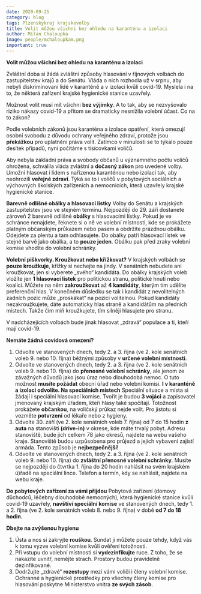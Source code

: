 ```yaml
---
date: 2020-09-25
category: blog
tags: Plzenskykraj krajskevolby 
title: Volit můžou všichni bez ohledu na karanténu a izolaci
author: Milan Chaloupka
image: people/mchaloupkam.png
important: true
---
```

**Volit můžou všichni bez ohledu na karanténu a izolaci**

Zvláštní doba si žádá zvláštní způsoby hlasování v říjnových volbách do zastupitelstev krajů a do Senátu. Vláda o nich rozhodla už v srpnu, aby nebyli diskriminovaní lidé v karanténě a v izolaci kvůli covid-19. Myslela i na to, že některá zařízení krajské hygienické stanice uzavřely. 

Možnost volit musí mít všichni **bez výjimky**. A to tak, aby se nezvyšovalo riziko nákazy covid-19 a přitom se dramaticky nesnížila volební účast. Co na to zákon?

Podle volebních zákonů jsou karanténa a izolace opatření, která omezují osobní svobodu z důvodu ochrany veřejného zdraví, protože jsou **překážkou** pro uplatnění práva volit. Zatímco v minulosti se to týkalo pouze desítek případů, nyní počítáme s tisícovkami voličů.

Aby nebyla základní práva a svobody občanů u významného počtu voličů ohrožena, schválila vláda zvláštní a **dočasný zákon** pro uvedené volby. Umožní hlasovat i lidem s nařízenou karanténou nebo izolací tak, aby neohrozili **veřejné zdraví**. Týká se to i voličů v pobytových sociálních a výchovných školských zařízeních a nemocnicích, která uzavřely krajské hygienické stanice.

**Barevně odlišné obálky a hlasovací lístky**
Volby do Senátu a krajských zastupitelstev jsou ve stejném termínu. Nejpozději do 29. září dostanete zároveň 2 barevně odlišné **obálky** s hlasovacími lístky. Pokud je ve schránce nenajdete, řeknete si o ně ve volební místnosti, kde se prokážete platným občanským průkazem nebo pasem a obdržíte prázdnou obálku. 
Odejdete za plentu a tam odhlasujete. Do obálky patří hlasovací lístek ve stejné barvě jako obálka, a to **pouze jeden**. Obálku pak před zraky volební komise vhodíte do volební schránky. 

**Volební piškvorky. Kroužkovat nebo křížkovat?**
V krajských volbách se **pouze kroužkuje**, křížky si nechejte na jindy. V senátních nebudete ani kroužkovat, jen si vyberete „svého“ kandidáta.
Do obálky krajských voleb vložíte jen **1 hlasovací lístek** pro politickou stranu, politické hnutí nebo koalici. Můžete na něm **zakroužkovat** až **4 kandidáty**, kterým tím udělíte preferenční hlas. V konečném důsledku se tak i kandidát z nevolitelných zadních pozic může „proskákat“ na pozici volitelnou. Pokud kandidáty nezakroužkujete, dáte automaticky hlas straně a kandidátům na předních místech. Takže čím míň kroužkujete, tím silněji hlasujete pro stranu.

V nadcházejících volbách bude jinak hlasovat „zdravá“ populace a ti, kteří mají covid-19.

**Nemáte žádná covidová omezení?**
1. Odvolte ve stanovených dnech, tedy 2. a 3. října (ve 2. kole senátních voleb 9. nebo 10. října) běžnými způsoby v **určené volební místnosti**. 
2. Odvolte ve stanovených dnech, tedy 2. a 3. října (ve 2. kole senátních voleb 9. nebo 10. října) do **přenosné volební schránky**, ale jenom ze závažných důvodů jako jsou úraz nebo dlouhodobá nemoc. O tuto možnost **musíte požádat** obecní úřad nebo volební komisi.
**I v karanténě a izolaci odvolíte. Na speciálních místech**
Speciální situace a místa si žádají i speciální hlasovací komise. Tvořit je budou **3 vojáci** a zapisovatel jmenovaný krajským úřadem, kteří hlasy také spočítají.
Totožnost prokážete **občankou**, na voličský průkaz nejde volit. Pro jistotu si vezměte **potvrzení** od lékaře nebo z hygieny.
1. Odvolte 30. září (ve 2. kole senátních voleb 7. října) od 7 do 15 hodin **z auta** na stanovišti **(drive-in)** v okrese, kde máte trvalý pobyt. Adresu stanoviště, bude jich celkem 78 jako okresů, najdete na webu vašeho kraje. Stanoviště budou uzpůsobena pro průjezd a jejich vybavení zajistí armáda. Tento způsob je **nejbezpečnější!**
2. Odvolte ve stanovených dnech, tedy 2. a 3. října (ve 2. kole senátních voleb 9. nebo 10. října) do **zvláštní přenosné volební schránky**. Musíte se nejpozději do čtvrtka 1. října do 20 hodin nahlásit na svém krajském ú)řadě na speciální lince. Telefon a termín, kdy se nahlásit, najdete na webu kraje. 

**Do pobytových zařízení za vámi přijdou**
Pobytová zařízení (domovy důchodců, léčebny dlouhodobě nemocných), která hygienické stanice kvůli covid-19 uzavřely, **navštíví speciální komise** ve stanovených dnech, tedy 1. a 2. října (ve 2. kole senátních voleb 8. nebo 9. října) v době **od 7 do 18 hodin.**

**Dbejte na zvýšenou hygienu**
1. Ústa a nos si zakryjte **rouškou**. Sundat ji můžete pouze tehdy, když vás k tomu vyzve volební komise kvůli ověření totožnosti.
2. Při vstupu do volební místnosti si **vydezinfikujte** ruce. Z toho, že se nakazíte uvnitř, nemějte strach. Prostory budou pravidelně dezinfikované.
3. Dodržujte „zdravé“ **rozestupy** mezi vámi voliči i členy volební komise.
Ochranné a hygienické prostředky pro všechny členy komise pro hlasování poskytne Ministerstvo vnitra **ze svých zásob**.
